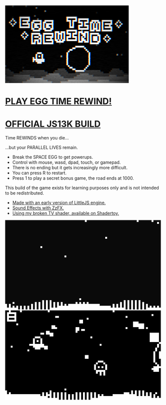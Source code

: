 ![Egg Time Rewind - A JS13k Game by Frank Force](/screen1.png)

# [PLAY EGG TIME REWIND!](https://killedbyapixel.github.io/EggTimeRewind13k)
# [OFFICIAL JS13K BUILD](https://js13kgames.com/entries/egg-time-rewind)

Time REWINDS when you die...

...but your PARALLEL LIVES remain.

- Break the SPACE EGG to get powerups.
- Control with mouse, wasd, dpad, touch, or gamepad.
- There is no ending but it gets increasingly more difficult.
- You can press R to restart.
- Press 1 to play a secret bonus game, the road ends at 1000.

This build of the game exists for learning purposes only and is not intended to be redistributed.

- [Made with an early version of LittleJS engine.](https://github.com/KilledByAPixel/LittleJS)
- [Sound Effects with ZzFX.](https://killedbyapixel.github.io/ZzFX/)
- [Using my broken TV shader, available on Shadertoy.](https://www.shadertoy.com/view/wslcD8)

![Egg Time Rewind - A JS13k Game by Frank Force](/screen3.gif)
![Egg Time Rewind - A JS13k Game by Frank Force](/screen4.gif)
